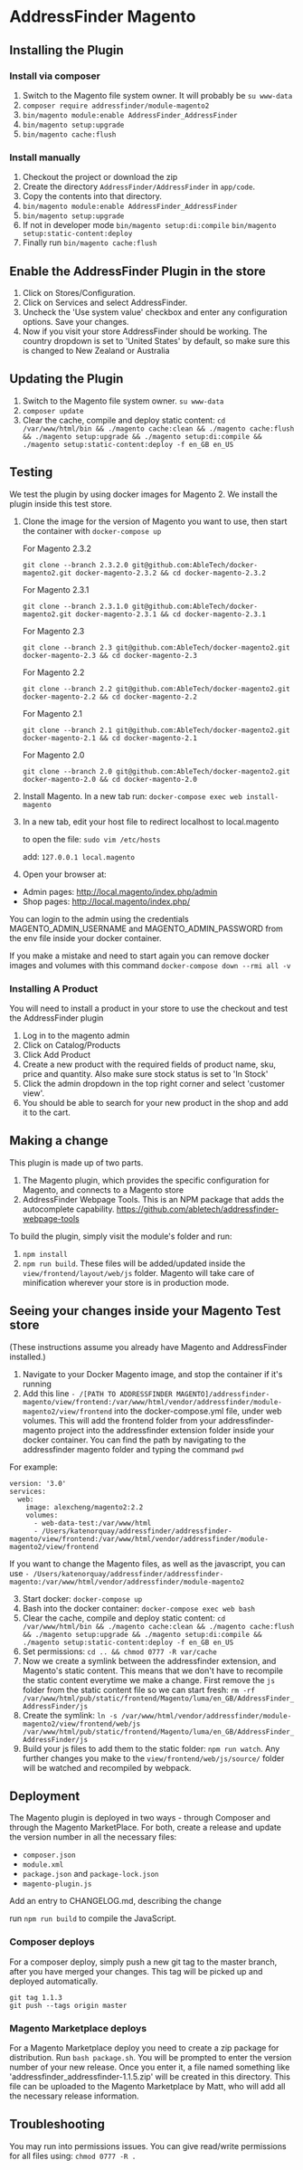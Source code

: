 # AddressFinder Magento

## Installing the Plugin

### Install via composer

1. Switch to the Magento file system owner. It will probably be `su www-data`
2. `composer require addressfinder/module-magento2`
3. `bin/magento module:enable AddressFinder_AddressFinder`
4. `bin/magento setup:upgrade`
5. `bin/magento cache:flush`

### Install manually

1. Checkout the project or download the zip
2. Create the directory ```AddressFinder/AddressFinder``` in ```app/code```.
3. Copy the contents into that directory.
4. `bin/magento module:enable AddressFinder_AddressFinder`
5. `bin/magento setup:upgrade`
6. If not in developer mode
   `bin/magento setup:di:compile`
   `bin/magento setup:static-content:deploy`
7. Finally run
   `bin/magento cache:flush`

## Enable the AddressFinder Plugin in the store

1. Click on Stores/Configuration.
2. Click on Services and select AddressFinder.
3. Uncheck the 'Use system value' checkbox and enter any configuration options. Save your changes.
3. Now if you visit your store AddressFinder should be working. The country dropdown is set to 'United States' by default, so make sure this is changed to New Zealand or Australia

## Updating the Plugin

1. Switch to the Magento file system owner. `su www-data`
2. `composer update`
3. Clear the cache, compile and deploy static content: `cd /var/www/html/bin && ./magento cache:clean && ./magento cache:flush && ./magento setup:upgrade && ./magento setup:di:compile && ./magento setup:static-content:deploy -f en_GB en_US`

## Testing

We test the plugin by using docker images for Magento 2. We install the plugin inside this test store.

1. Clone the image for the version of Magento you want to use, then start the container with `docker-compose up`

    For Magento 2.3.2

   `git clone --branch 2.3.2.0 git@github.com:AbleTech/docker-magento2.git docker-magento-2.3.2 && cd docker-magento-2.3.2`

      For Magento 2.3.1

   `git clone --branch 2.3.1.0 git@github.com:AbleTech/docker-magento2.git docker-magento-2.3.1 && cd docker-magento-2.3.1`

      For Magento 2.3

   `git clone --branch 2.3 git@github.com:AbleTech/docker-magento2.git docker-magento-2.3 && cd docker-magento-2.3`

      For Magento 2.2

   `git clone --branch 2.2 git@github.com:AbleTech/docker-magento2.git docker-magento-2.2 && cd docker-magento-2.2`

      For Magento 2.1

   `git clone --branch 2.1 git@github.com:AbleTech/docker-magento2.git docker-magento-2.1 && cd docker-magento-2.1`

      For Magento 2.0

   `git clone --branch 2.0 git@github.com:AbleTech/docker-magento2.git docker-magento-2.0 && cd docker-magento-2.0`

2. Install Magento. In a new tab run:
 `docker-compose exec web install-magento`

3. In a new tab, edit your host file to redirect localhost to local.magento

   to open the file: `sudo vim /etc/hosts`

   add: `127.0.0.1 local.magento`

4. Open your browser at:

  * Admin pages: http://local.magento/index.php/admin
  * Shop pages: http://local.magento/index.php/

  You can login to the admin using the credentials MAGENTO_ADMIN_USERNAME and MAGENTO_ADMIN_PASSWORD from the env file inside your docker container.


If you make a mistake and need to start again you can remove docker images and volumes with this command `docker-compose down --rmi all -v`

### Installing A Product

You will need to install a product in your store to use the checkout and test the AddressFinder plugin

1. Log in to the magento admin
2. Click on Catalog/Products
3. Click Add Product
4. Create a new product with the required fields of product name, sku, price and quantity. Also make sure stock status is set to 'In Stock'
5. Click the admin dropdown in the top right corner and select 'customer view'.
6. You should be able to search for your new product in the shop and add it to the cart.


## Making a change

This plugin is made up of two parts.
1. The Magento plugin, which provides the specific configuration for Magento, and connects to a Magento store
2. AddressFinder Webpage Tools. This is an NPM package that adds the autocomplete capability. https://github.com/abletech/addressfinder-webpage-tools

To build the plugin, simply visit the module's folder and run:
1. `npm install`
2. `npm run build`. These files will be added/updated inside the `view/frontend/layout/web/js` folder. Magento will take care of minification wherever your store is in production mode.


## Seeing your changes inside your Magento Test store

(These instructions assume you already have Magento and AddressFinder installed.)

1. Navigate to your Docker Magento image, and stop the container if it's running
2. Add this line `- /[PATH TO ADDRESSFINDER MAGENTO]/addressfinder-magento/view/frontend:/var/www/html/vendor/addressfinder/module-magento2/view/frontend` into the docker-compose.yml file, under web volumes. This will add the frontend folder from your addressfinder-magento project into the addressfinder extension folder inside your docker container. You can find the path by navigating to the addressfinder magento folder and typing the command `pwd`

For example:

```
version: '3.0'
services:
  web:
    image: alexcheng/magento2:2.2
    volumes:
      - web-data-test:/var/www/html
      - /Users/katenorquay/addressfinder/addressfinder-magento/view/frontend:/var/www/html/vendor/addressfinder/module-magento2/view/frontend
```

If you want to change the Magento files, as well as the javascript, you can use `- /Users/katenorquay/addressfinder/addressfinder-magento:/var/www/html/vendor/addressfinder/module-magento2`

3. Start docker: `docker-compose up`
4. Bash into the docker container: `docker-compose exec web bash`
5. Clear the cache, compile and deploy static content: `cd /var/www/html/bin && ./magento cache:clean && ./magento cache:flush && ./magento setup:upgrade && ./magento setup:di:compile && ./magento setup:static-content:deploy -f en_GB en_US`
6. Set permissions: `cd .. && chmod 0777 -R var/cache`
7. Now we create a symlink between the addressfinder extension, and Magento's static content. This means that we don't have to recompile the
static content everytime we make a change. First remove the `js` folder from the static content file so we can start fresh:
`rm -rf /var/www/html/pub/static/frontend/Magento/luma/en_GB/AddressFinder_AddressFinder/js`
8. Create the symlink: `ln -s /var/www/html/vendor/addressfinder/module-magento2/view/frontend/web/js /var/www/html/pub/static/frontend/Magento/luma/en_GB/AddressFinder_AddressFinder/js`
9. Build your js files to add them to the static folder: `npm run watch`. Any further changes you make to the `view/frontend/web/js/source/` folder will be watched and recompiled by webpack.

## Deployment

The Magento plugin is deployed in two ways - through Composer and through the Magento MarketPlace. For both, create a release and update the version number in all the necessary files:
- `composer.json`
- `module.xml`
- `package.json` and `package-lock.json`
- `magento-plugin.js`

Add an entry to CHANGELOG.md, describing the change

run `npm run build` to compile the JavaScript.

### Composer deploys

For a composer deploy, simply push a new git tag to the master branch, after you have merged your changes. This tag will be picked up and deployed automatically.

```
git tag 1.1.3
git push --tags origin master
```

### Magento Marketplace deploys

For a Magento Marketplace deploy you need to create a zip package for distribution. Run `bash package.sh`. You will be prompted to enter the version
number of your new release. Once you enter it, a file named something like 'addressfinder_addressfinder-1.1.5.zip' will be created in this directory.
This file can be uploaded to the Magento Marketplace by Matt, who will add all the necessary release information.


## Troubleshooting

You may run into permissions issues. You can give read/write permissions for all files using: `chmod 0777 -R .`
